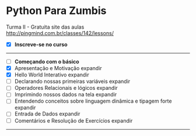 # Python Para Zumbis
Turma II - Gratuita
site das aulas http://pingmind.com.br/classes/142/lessons/


- [x] **Inscreve-se no curso**
---
- [ ]  **Começando com o básico**
  - [x] Apresentação e Motivação expandir
  - [x] Hello World Interativo expandir
  - [ ] Declarando nossas primeiras variáveis expandir
  - [ ] Operadores Relacionais e lógicos expandir
  - [ ] Imprimindo nossos dados na tela expandir
  - [ ] Entendendo conceitos sobre linguagem dinâmica e tipagem forte expandir
  - [ ] Entrada de Dados expandir
  - [ ] Comentários e Resolução de Exercícios expandir
---

